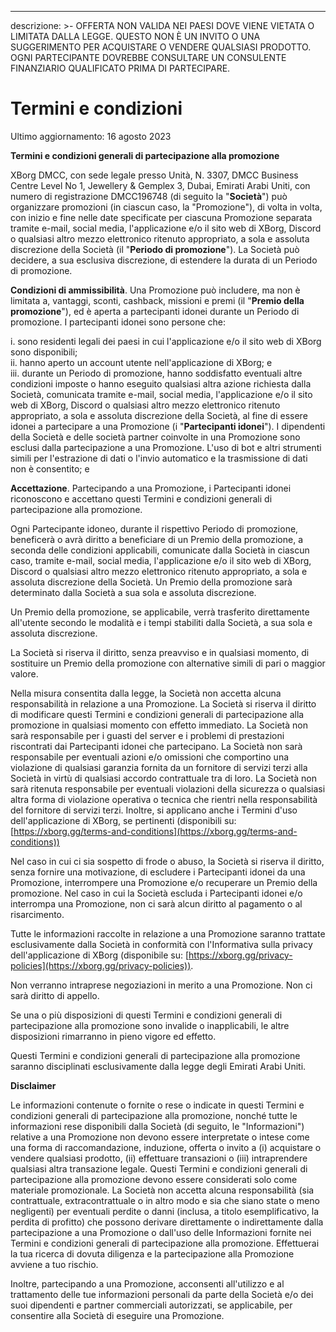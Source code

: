---
descrizione: >-
  OFFERTA NON VALIDA NEI PAESI DOVE VIENE VIETATA O LIMITATA DALLA LEGGE. QUESTO NON È UN INVITO O UNA SUGGERIMENTO PER ACQUISTARE O VENDERE QUALSIASI PRODOTTO. OGNI PARTECIPANTE DOVREBBE CONSULTARE UN CONSULENTE FINANZIARIO QUALIFICATO PRIMA DI PARTECIPARE.

# Termini e condizioni

Ultimo aggiornamento: 16 agosto 2023

**Termini e condizioni generali di partecipazione alla promozione**

XBorg DMCC, con sede legale presso Unità, N. 3307, DMCC Business Centre Level No 1, Jewellery & Gemplex 3, Dubai, Emirati Arabi Uniti, con numero di registrazione DMCC196748 (di seguito la "**Società**") può organizzare promozioni (in ciascun caso, la "Promozione"), di volta in volta, con inizio e fine nelle date specificate per ciascuna Promozione separata tramite e-mail, social media, l'applicazione e/o il sito web di XBorg, Discord o qualsiasi altro mezzo elettronico ritenuto appropriato, a sola e assoluta discrezione della Società (il "**Periodo di promozione**"). La Società può decidere, a sua esclusiva discrezione, di estendere la durata di un Periodo di promozione.

**Condizioni di ammissibilità**. Una Promozione può includere, ma non è limitata a, vantaggi, sconti, cashback, missioni e premi (il "**Premio della promozione**"), ed è aperta a partecipanti idonei durante un Periodo di promozione. I partecipanti idonei sono persone che:

i. sono residenti legali dei paesi in cui l'applicazione e/o il sito web di XBorg sono disponibili;\
ii. hanno aperto un account utente nell'applicazione di XBorg; e\
iii. durante un Periodo di promozione, hanno soddisfatto eventuali altre condizioni imposte o hanno eseguito qualsiasi altra azione richiesta dalla Società, comunicata tramite e-mail, social media, l'applicazione e/o il sito web di XBorg, Discord o qualsiasi altro mezzo elettronico ritenuto appropriato, a sola e assoluta discrezione della Società, al fine di essere idonei a partecipare a una Promozione (i "**Partecipanti idonei**"). I dipendenti della Società e delle società partner coinvolte in una Promozione sono esclusi dalla partecipazione a una Promozione. L'uso di bot e altri strumenti simili per l'estrazione di dati o l'invio automatico e la trasmissione di dati non è consentito; e

**Accettazione**. Partecipando a una Promozione, i Partecipanti idonei riconoscono e accettano questi Termini e condizioni generali di partecipazione alla promozione.

Ogni Partecipante idoneo, durante il rispettivo Periodo di promozione, beneficerà o avrà diritto a beneficiare di un Premio della promozione, a seconda delle condizioni applicabili, comunicate dalla Società in ciascun caso, tramite e-mail, social media, l'applicazione e/o il sito web di XBorg, Discord o qualsiasi altro mezzo elettronico ritenuto appropriato, a sola e assoluta discrezione della Società. Un Premio della promozione sarà determinato dalla Società a sua sola e assoluta discrezione.

Un Premio della promozione, se applicabile, verrà trasferito direttamente all'utente secondo le modalità e i tempi stabiliti dalla Società, a sua sola e assoluta discrezione.

La Società si riserva il diritto, senza preavviso e in qualsiasi momento, di sostituire un Premio della promozione con alternative simili di pari o maggior valore.

Nella misura consentita dalla legge, la Società non accetta alcuna responsabilità in relazione a una Promozione. La Società si riserva il diritto di modificare questi Termini e condizioni generali di partecipazione alla promozione in qualsiasi momento con effetto immediato. La Società non sarà responsabile per i guasti del server e i problemi di prestazioni riscontrati dai Partecipanti idonei che partecipano. La Società non sarà responsabile per eventuali azioni e/o omissioni che comportino una violazione di qualsiasi garanzia fornita da un fornitore di servizi terzi alla Società in virtù di qualsiasi accordo contrattuale tra di loro. La Società non sarà ritenuta responsabile per eventuali violazioni della sicurezza o qualsiasi altra forma di violazione operativa o tecnica che rientri nella responsabilità del fornitore di servizi terzi. Inoltre, si applicano anche i Termini d'uso dell'applicazione di XBorg, se pertinenti (disponibili su: [https://xborg.gg/terms-and-conditions](https://xborg.gg/terms-and-conditions))

Nel caso in cui ci sia sospetto di frode o abuso, la Società si riserva il diritto, senza fornire una motivazione, di escludere i Partecipanti idonei da una Promozione, interrompere una Promozione e/o recuperare un Premio della promozione. Nel caso in cui la Società escluda i Partecipanti idonei e/o interrompa una Promozione, non ci sarà alcun diritto al pagamento o al risarcimento.

Tutte le informazioni raccolte in relazione a una Promozione saranno trattate esclusivamente dalla Società in conformità con l'Informativa sulla privacy dell'applicazione di XBorg (disponibile su: [https://xborg.gg/privacy-policies](https://xborg.gg/privacy-policies)).

Non verranno intraprese negoziazioni in merito a una Promozione. Non ci sarà diritto di appello.

Se una o più disposizioni di questi Termini e condizioni generali di partecipazione alla promozione sono invalide o inapplicabili, le altre disposizioni rimarranno in pieno vigore ed effetto.

Questi Termini e condizioni generali di partecipazione alla promozione saranno disciplinati esclusivamente dalla legge degli Emirati Arabi Uniti.

&#x20;

&#x20;

**Disclaimer**

Le informazioni contenute o fornite o rese o indicate in questi Termini e condizioni generali di partecipazione alla promozione, nonché tutte le informazioni rese disponibili dalla Società (di seguito, le "Informazioni") relative a una Promozione non devono essere interpretate o intese come una forma di raccomandazione, induzione, offerta o invito a (i) acquistare o vendere qualsiasi prodotto, (ii) effettuare transazioni o (iii) intraprendere qualsiasi altra transazione legale. Questi Termini e condizioni generali di partecipazione alla promozione devono essere considerati solo come materiale promozionale. La Società non accetta alcuna responsabilità (sia contrattuale, extracontrattuale o in altro modo e sia che siano state o meno negligenti) per eventuali perdite o danni (inclusa, a titolo esemplificativo, la perdita di profitto) che possono derivare direttamente o indirettamente dalla partecipazione a una Promozione o dall'uso delle Informazioni fornite nei Termini e condizioni generali di partecipazione alla promozione. Effettuerai la tua ricerca di dovuta diligenza e la partecipazione alla Promozione avviene a tuo rischio.

&#x20;

Inoltre, partecipando a una Promozione, acconsenti all'utilizzo e al trattamento delle tue informazioni personali da parte della Società e/o dei suoi dipendenti e partner commerciali autorizzati, se applicabile, per consentire alla Società di eseguire una Promozione.